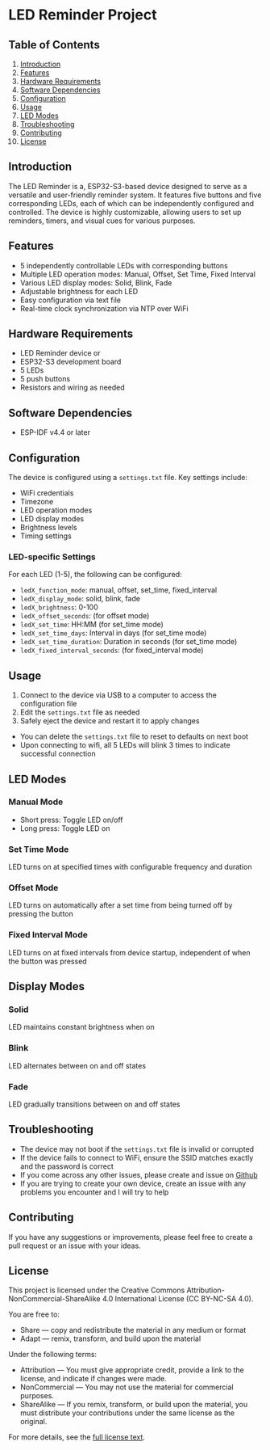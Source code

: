 # LED Reminder Project

## Table of Contents
1. [Introduction](#introduction)
2. [Features](#features)
3. [Hardware Requirements](#hardware-requirements)
4. [Software Dependencies](#software-dependencies)
5. [Configuration](#configuration)
6. [Usage](#usage)
7. [LED Modes](#led-modes)
8. [Troubleshooting](#troubleshooting)
9. [Contributing](#contributing)
10. [License](#license)

## Introduction
The LED Reminder is a, ESP32-S3-based device designed to serve as a versatile and user-friendly reminder system. It features five buttons and five corresponding LEDs, each of which can be independently configured and controlled. The device is highly customizable, allowing users to set up reminders, timers, and visual cues for various purposes.

## Features
- 5 independently controllable LEDs with corresponding buttons
- Multiple LED operation modes: Manual, Offset, Set Time, Fixed Interval
- Various LED display modes: Solid, Blink, Fade
- Adjustable brightness for each LED
- Easy configuration via text file
- Real-time clock synchronization via NTP over WiFi

## Hardware Requirements
- LED Reminder device 
or 
- ESP32-S3 development board
- 5 LEDs
- 5 push buttons
- Resistors and wiring as needed

## Software Dependencies
- ESP-IDF v4.4 or later

## Configuration
The device is configured using a `settings.txt` file. Key settings include:

- WiFi credentials
- Timezone
- LED operation modes
- LED display modes
- Brightness levels
- Timing settings

### LED-specific Settings
For each LED (1-5), the following can be configured:
- `ledX_function_mode`: manual, offset, set_time, fixed_interval
- `ledX_display_mode`: solid, blink, fade
- `ledX_brightness`: 0-100
- `ledX_offset_seconds`: (for offset mode)
- `ledX_set_time`: HH:MM (for set_time mode)
- `ledX_set_time_days`: Interval in days (for set_time mode)
- `ledX_set_time_duration`: Duration in seconds (for set_time mode)
- `ledX_fixed_interval_seconds`: (for fixed_interval mode)

## Usage
1. Connect to the device via USB to a computer to access the configuration file
2. Edit the `settings.txt` file as needed
3. Safely eject the device and restart it to apply changes

- You can delete the `settings.txt` file to reset to defaults on next boot
- Upon connecting to wifi, all 5 LEDs will blink 3 times to indicate successful connection

## LED Modes

### Manual Mode
- Short press: Toggle LED on/off
- Long press: Toggle LED on

### Set Time Mode
LED turns on at specified times with configurable frequency and duration

### Offset Mode
LED turns on automatically after a set time from being turned off by pressing the button

### Fixed Interval Mode
LED turns on at fixed intervals from device startup, independent of when the button was pressed

## Display Modes

### Solid
LED maintains constant brightness when on

### Blink
LED alternates between on and off states

### Fade
LED gradually transitions between on and off states

## Troubleshooting
- The device may not boot if the `settings.txt` file is invalid or corrupted
- If the device fails to connect to WiFi, ensure the SSID matches exactly and the password is correct
- If you come across any other issues, please create and issue on [Github](https://github.com/NicoleFaye/LED-Reminder/issues)
- If you are trying to create your own device, create an issue with any problems you encounter and I will try to help

## Contributing
If you have any suggestions or improvements, please feel free to create a pull request or an issue with your ideas.

## License
This project is licensed under the Creative Commons Attribution-NonCommercial-ShareAlike 4.0 International License (CC BY-NC-SA 4.0).

You are free to:
- Share — copy and redistribute the material in any medium or format
- Adapt — remix, transform, and build upon the material

Under the following terms:
- Attribution — You must give appropriate credit, provide a link to the license, and indicate if changes were made.
- NonCommercial — You may not use the material for commercial purposes.
- ShareAlike — If you remix, transform, or build upon the material, you must distribute your contributions under the same license as the original.

For more details, see the [full license text](https://github.com/NicoleFaye/LED-Reminder/blob/main/LICENSE).